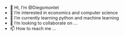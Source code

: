 - 👋 Hi, I’m @Diegomontet
- 👀 I’m interested in economics and computer science
- 🌱 I’m currently learning python and machine learning
- 💞️ I’m looking to collaborate on ...
- 📫 How to reach me ...

<!---
Diegomontet/Diegomontet is a ✨ special ✨ repository because its `README.md` (this file) appears on your GitHub profile.
You can click the Preview link to take a look at your changes.
--->
